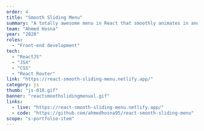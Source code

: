 ```yaml
---
order: 4
title: "Smooth Sliding Menu"
summary: "A totally awesome menu in React that smoothly animates in and out."
team: "Ahmed Hosna"
year: "2020"
roles:
  - "Front-end development"
tech:
  - "ReactJS"
  - "JSX"
  - "CSS"
  - "React Router"
link: "https://react-smooth-sliding-menu.netlify.app/"
category: js
thumb: "js-018.gif"
banner: "reactsmoothslidingmenuxl.gif"
links:
  - live: "https://react-smooth-sliding-menu.netlify.app/"
  - code: "https://github.com/ahmedhosna95/react-smooth-sliding-menu"
scope: "s-portfolio-item"
---
```

